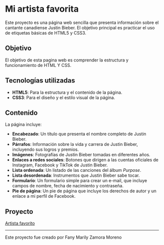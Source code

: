 # Mi artista favorita 
Este proyecto es una página web sencilla que presenta información sobre el cantante canadiense Justin Bieber. El objetivo principal es practicar el uso de etiquetas básicas de HTML5 y CSS3.

## Objetivo
El objetivo de esta pagina web es comprender la estructura y funcionamiento de HTML Y CSS.

## Tecnologías utilizadas
- **HTML5**: Para la estructura y el contenido de la página.
- **CSS3**: Para el diseño y el estilo visual de la página.

## Contenido
La página incluye:

- **Encabezado**: Un título que presenta el nombre completo de Justin Bieber.
- **Párrafos**: Información sobre la vida y carrera de Justin Bieber, incluyendo sus logros y premios.
- **Imágenes**: Fotografías de Justin Bieber tomadas en diferentes años.
- **Enlaces a redes sociales**: Botones que dirigen a las cuentas oficiales de Instagram, Facebook y TikTok de Justin Bieber.
- **Lista ordenada**: Un listado de las canciones del álbum *Purpose*.
- **Lista desordenada**: Instrumentos que Justin Bieber sabe tocar.
- **Formulario**: Un formulario simple para crear un e-mail, que incluye campos de nombre, fecha de nacimiento y contraseña.
- **Pie de página**: Un pie de página que incluye los derechos de autor y un enlace a mi perfil de Facebook.

## Proyecto
[Artista favorito](https://artista-favorito.vercel.app/)


*******
Este proyecto fue creado por Fany Marily Zamora Moreno
